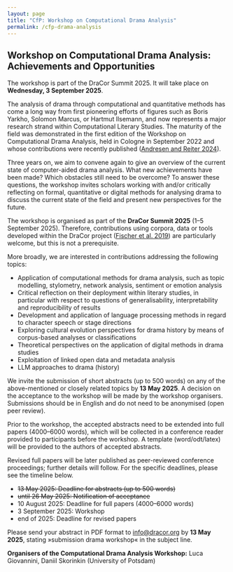 ```yaml
---
layout: page
title: "CfP: Workshop on Computational Drama Analysis"
permalink: /cfp-drama-analysis
---
```


## Workshop on Computational Drama Analysis: Achievements and Opportunities

The workshop is part of the DraCor Summit 2025. It will take place on **Wednesday, 3 September 2025**.

The analysis of drama through computational and quantitative methods has come a long way from first pioneering efforts of figures such as Boris Yarkho, Solomon Marcus, or Hartmut Ilsemann, and now represents a major research strand within Computational Literary Studies. The maturity of the field was demonstrated in the first edition of the Workshop on Computational Drama Analysis, held in Cologne in September 2022 and whose contributions were recently published ([Andresen and Reiter 2024](https://doi.org/10.1515/9783111071824)).

Three years on, we aim to convene again to give an overview of the current state of computer-aided drama analysis. What new achievements have been made? Which obstacles still need to be overcome? To answer these questions, the workshop invites scholars working with and/or critically reflecting on formal, quantitative or digital methods for analysing drama to discuss the current state of the field and present new perspectives for the future.

The workshop is organised as part of the **DraCor Summit 2025** (1–5 September 2025). Therefore, contributions using corpora, data or tools developed within the DraCor project ([Fischer et al. 2019](https://doi.org/10.5281/zenodo.4284002)) are particularly welcome, but this is not a prerequisite.

More broadly, we are interested in contributions addressing the following topics:

* Application of computational methods for drama analysis, such as topic modelling, stylometry, network analysis, sentiment or emotion analysis
* Critical reflection on their deployment within literary studies, in particular with respect to questions of generalisability, interpretability and reproducibility of results
* Development and application of language processing methods in regard to character speech or stage directions
* Exploring cultural evolution perspectives for drama history by means of corpus-based analyses or classifications
* Theoretical perspectives on the application of digital methods in drama studies
* Exploitation of linked open data and metadata analysis
* LLM approaches to drama (history)

We invite the submission of short abstracts (up to 500 words) on any of the above-mentioned or closely related topics by **13 May 2025**. A decision on the acceptance to the workshop will be made by the workshop organisers. Submissions should be in English and do not need to be anonymised (open peer review).

Prior to the workshop, the accepted abstracts need to be extended into full papers (4000–6000 words), which will be collected in a conference reader provided to participants before the workshop. A template (word/odt/latex) will be provided to the authors of accepted abstracts.

Revised full papers will be later published as peer-reviewed conference proceedings; further details will follow. For the specific deadlines, please see the timeline below.

* ~~13 May 2025: Deadline for abstracts (up to 500 words)~~
* ~~until 26 May 2025: Notification of acceptance~~
* 10 August 2025: Deadline for full papers (4000–6000 words)
* 3 September 2025: Workshop
* end of 2025: Deadline for revised papers

Please send your abstract in PDF format to [info@dracor.org](mailto:info@dracor.org) by **13 May 2025**, stating »submission drama workshop« in the subject line.

**Organisers of the Computational Drama Analysis Workshop:** Luca Giovannini, Daniil Skorinkin (University of Potsdam)
